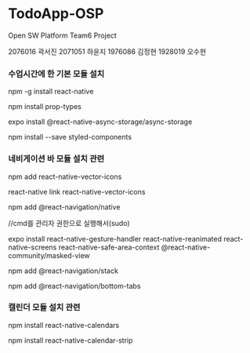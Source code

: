 # TodoApp-OSP
Open SW Platform Team6 Project

2076016 곽서진
2071051 하윤지
1976086 김정현
1928019 오수현

### 수업시간에 한 기본 모듈 설치
npm -g install react-native

npm install prop-types

expo install @react-native-async-storage/async-storage

npm install --save styled-components

### 네비게이션 바 모듈 설치 관련  
npm add react-native-vector-icons

react-native link react-native-vector-icons

npm add @react-navigation/native

//cmd를 관리자 권한으로 실행해서(sudo)

expo install react-native-gesture-handler react-native-reanimated react-native-screens react-native-safe-area-context @react-native-community/masked-view

npm add @react-navigation/stack

npm add @react-navigation/bottom-tabs

### 캘린더 모듈 설치 관련

npm install react-native-calendars

npm install react-native-calendar-strip
